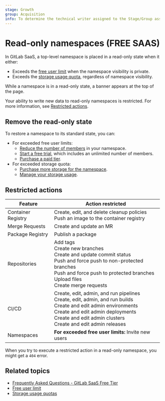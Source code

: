 ```yaml
---
stage: Growth
group: Acquisition
info: To determine the technical writer assigned to the Stage/Group associated with this page, see https://about.gitlab.com/handbook/product/ux/technical-writing/#assignments
---
```


# Read-only namespaces **(FREE SAAS)**

In GitLab SaaS, a top-level namespace is placed in a read-only state when it either:

- Exceeds the [free user limit](free_user_limit.md) when the namespace visibility is private.
- Exceeds the [storage usage quota](usage_quotas.md), regardless of namespace visibility.

While a namespace is in a read-only state, a banner appears at the
top of the page.

Your ability to write new data to read-only namespaces is restricted. For more
information, see [Restricted actions](#restricted-actions).

## Remove the read-only state

To restore a namespace to its standard state, you can:

- For exceeded free user limits:
  - [Reduce the number of members](free_user_limit.md#manage-members-in-your-namespace) in your namespace.
  - [Start a free trial](https://gitlab.com/-/trial_registrations/new), which includes an unlimited number of members.
  - [Purchase a paid tier](https://about.gitlab.com/pricing/).
- For exceeded storage quota:
  - [Purchase more storage for the namespace](../subscriptions/gitlab_com/index.md#purchase-more-storage-and-transfer).
  - [Manage your storage usage](usage_quotas.md#manage-your-storage-usage).

## Restricted actions

| Feature | Action restricted |
|---------|-------------------|
| Container Registry | Create, edit, and delete cleanup policies <br> Push an image to the container registry |
| Merge Requests | Create and update an MR |
| Package Registry | Publish a package |
| Repositories | Add tags <br> Create new branches <br> Create and update commit status <br> Push and force push to non-protected branches <br> Push and force push to protected branches <br> Upload files <br> Create merge requests |
| CI/CD | Create, edit, admin, and run pipelines <br>  Create, edit, admin, and run builds <br>  Create and edit admin environments <br> Create and edit admin deployments <br>  Create and edit admin clusters <br> Create and edit admin releases |
| Namespaces | **For exceeded free user limits:** Invite new users |

When you try to execute a restricted action in a read-only namespace, you might get a `404` error.

## Related topics

- [Frequently Asked Questions - GitLab SaaS Free Tier](https://about.gitlab.com/pricing/faq-efficient-free-tier/)
- [Free user limit](free_user_limit.md)
- [Storage usage quotas](usage_quotas.md)
